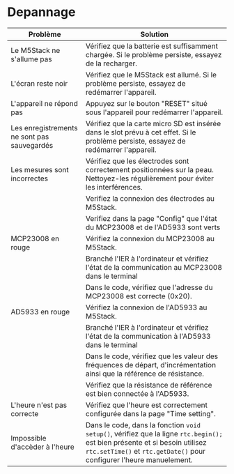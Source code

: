 # Depannage

| Problème | Solution                                                                                                                                                                                                                                        |
| --- |-------------------------------------------------------------------------------------------------------------------------------------------------------------------------------------------------------------------------------------------------|
| Le M5Stack ne s'allume pas | Vérifiez que la batterie est suffisamment chargée. Si le problème persiste, essayez de la recharger.                                                                                                                                            |
| L'écran reste noir | Vérifiez que le M5Stack est allumé. Si le problème persiste, essayez de redémarrer l'appareil.                                                                                                                                                  |
| L'appareil ne répond pas | Appuyez sur le bouton "RESET" situé sous l'appareil pour redémarrer l'appareil.                                                                                                                                                                 |
| Les enregistrements ne sont pas sauvegardés | Vérifiez que la carte micro SD est insérée dans le slot prévu à cet effet. Si le problème persiste, essayez de redémarrer l'appareil.                                                                                                           |
| Les mesures sont incorrectes | Vérifiez que les électrodes sont correctement positionnées sur la peau. Nettoyez-les régulièrement pour éviter les interférences.                                                                                                               |
| | Verifiez la connexion des électrodes au M5Stack.                                                                                                                                                                                                |
| | Verifiez dans la page "Config" que l'état du MCP23008 et de l'AD5933 sont verts                                                                                                                                                                 |
| MCP23008 en rouge | Vérifiez la connexion du MCP23008 au M5Stack.                                                                                                                                                                                                   |
| | Branché l'IER à l'ordinateur et vérifiez l'état de la communication au MCP23008 dans le terminal                                                                                                                                                | 
| | Dans le code, vérifiez que l'adresse du MCP23008 est correcte (0x20).                                                                                                                                                                           
| AD5933 en rouge | Vérifiez la connexion de l'AD5933 au M5Stack.                                                                                                                                                                                                   |
| | Branché l'IER à l'ordinateur et vérifiez l'état de la communication à l'AD5933 dans le terminal                                                                                                                                                 |
| | Dans le code, vérifiez que les valeur des fréquences de départ, d'incrémentation ainsi que la référence de résistance.                                                                                                                          |
| | Vérifiez que la résistance de référence est bien connectée à l'AD5933.                                                                                                                                                                          |
|L'heure n'est pas correcte | Vérifiez que l'heure est correctement configurée dans la page "Time setting".                                                                                                                                                                   |
| Impossible d'accèder à l'heure | Dans le code, dans la fonction <code>void setup()</code>, vérifiez que la ligne <code>rtc.begin();</code> est bien présente et si besoin utilisez <code>rtc.setTime()</code> et <code>rtc.getDate()</code> pour configurer l'heure manuelement. |